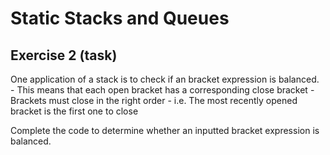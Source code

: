 # Static Stacks and Queues

## Exercise 2 (task)

One application of a stack is to check if an bracket expression is balanced.
    - This means that each open bracket has a corresponding close bracket
    - Brackets must close in the right order - i.e. The most recently opened bracket is the first one to close

Complete the code to determine whether an inputted bracket expression is balanced.
